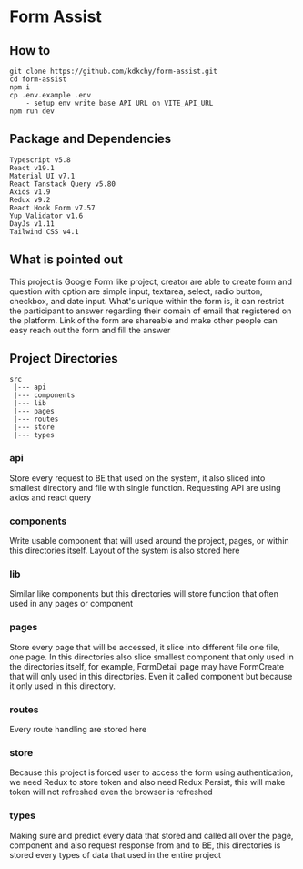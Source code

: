 # Form Assist
## How to
```
git clone https://github.com/kdkchy/form-assist.git
cd form-assist
npm i
cp .env.example .env 
	- setup env write base API URL on VITE_API_URL
npm run dev
```

## Package and Dependencies
```
Typescript v5.8
React v19.1
Material UI v7.1
React Tanstack Query v5.80
Axios v1.9
Redux v9.2
React Hook Form v7.57
Yup Validator v1.6
DayJs v1.11
Tailwind CSS v4.1
```

## What is pointed out
This project is Google Form like project, creator are able to create form and question with option are simple input, textarea, select, radio button, checkbox, and date input. What's unique within the form is, it can restrict the participant to answer regarding their domain of email that registered on the platform. Link of the form are shareable and make other people can easy reach out the form and fill the answer

## Project Directories
```
src
 |--- api
 |--- components
 |--- lib
 |--- pages
 |--- routes
 |--- store
 |--- types
```

### api
Store every request to BE that used on the system, it also sliced into smallest directory and file with single function. Requesting API are using axios and react query

### components
Write usable component that will used around the project, pages, or within this directories itself. Layout of the system is also stored here

### lib
Similar like components but this directories will store function that often used in any pages or component

### pages
Store every page that will be accessed, it slice into different file one file, one page. In this directories also slice smallest component that only used in the directories itself, for example, FormDetail page may have FormCreate that will only used in this directories. Even it called component but because it only used in this directory.

### routes
Every route handling are stored here

### store
Because this project is forced user to access the form using authentication, we need Redux to store token and also need Redux Persist, this will make token will not refreshed even the browser is refreshed

### types
Making sure and predict every data that stored and called all over the page, component and also request response from and to BE, this directories is stored every types of data that used in the entire project